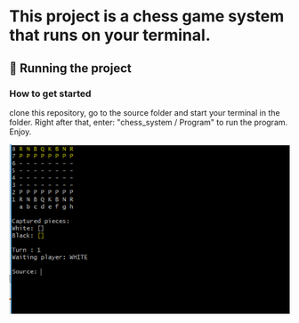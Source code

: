 # This project is a chess game system that runs on your terminal.
## 🚀 Running the project
### How to get started
clone this repository, go to the source folder and start your terminal in the folder. Right after that, enter: "chess_system / Program" to run the program. Enjoy.


![Screenshot](https://github.com/Enzo-Falvo/chess_system/blob/master/print_chess.png)
